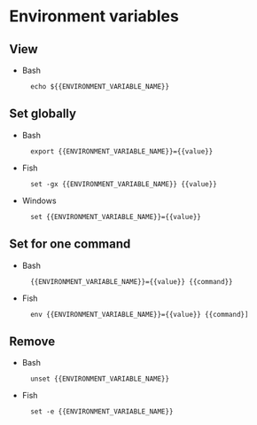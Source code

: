 # Environment variables

## View

* Bash

		echo ${{ENVIRONMENT_VARIABLE_NAME}}

## Set globally

* Bash

		export {{ENVIRONMENT_VARIABLE_NAME}}={{value}}

* Fish

		set -gx {{ENVIRONMENT_VARIABLE_NAME}} {{value}}

* Windows

		set {{ENVIRONMENT_VARIABLE_NAME}}={{value}}

## Set for one command

* Bash

		{{ENVIRONMENT_VARIABLE_NAME}}={{value}} {{command}}

* Fish

		env {{ENVIRONMENT_VARIABLE_NAME}}={{value}} {{command}]

## Remove

* Bash

		unset {{ENVIRONMENT_VARIABLE_NAME}}

* Fish

		set -e {{ENVIRONMENT_VARIABLE_NAME}}
